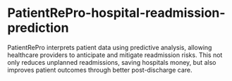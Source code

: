 # PatientRePro-hospital-readmission-prediction
PatientRePro interprets patient data using predictive analysis, allowing healthcare providers to anticipate and mitigate readmission risks. This not only reduces unplanned readmissions, saving hospitals money, but also improves patient outcomes through better post-discharge care. 
